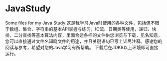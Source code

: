 # JavaStudy
Some files for my Java Study
这是我学习Java时使用的各种文件，包括但不限于数组、集合、字符串的基本API掌握与练习，IO流、日期类等使用，递归、快排，二分查找等基本算法内容，里面合适各样的文件供您浏览与下载，见名知意，您可以直接通过文件名知晓文件的用途，并且关键语句已写上详尽注释。感谢您的阅读与参考，希望对您的Java学习有所帮助。
下载后在JDK8以上环境即可直接运行。
